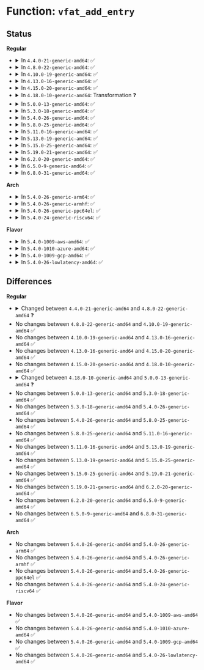 # Function: <code>vfat_add_entry</code>

## Status
<b>Regular</b>
<ul>
<li>
<details>
<summary>In <code>4.4.0-21-generic-amd64</code>: ✅</summary>

```c
int vfat_add_entry(struct inode * dir, struct qstr * qname, int is_dir, int cluster, struct timespec * ts, struct fat_slot_info * sinfo)
```

```json
{
  "name": "vfat_add_entry",
  "collision_type": "Unique Static",
  "inline_type": "No",
  "funcs": [
    {
      "addr": 18446744071581987904,
      "name": "vfat_add_entry",
      "external": false,
      "loc": "fs/fat/namei_vfat.c:655",
      "file": "fs/fat/namei_vfat.c",
      "inline": "seen, unknown",
      "caller_inline": [],
      "caller_func": [
        "fs/fat/namei_vfat.c:vfat_rename",
        "fs/fat/namei_vfat.c:vfat_mkdir",
        "fs/fat/namei_vfat.c:vfat_create"
      ]
    }
  ],
  "symbols": [
    {
      "addr": 18446744071581987904,
      "name": "vfat_add_entry",
      "section": ".text",
      "bind": "STB_LOCAL",
      "size": 4024
    }
  ]
}
```
</details>
</li>
<li>
<details>
<summary>In <code>4.8.0-22-generic-amd64</code>: ✅</summary>

```c
int vfat_add_entry(struct inode * dir, const struct qstr * qname, int is_dir, int cluster, struct timespec * ts, struct fat_slot_info * sinfo)
```

```json
{
  "name": "vfat_add_entry",
  "collision_type": "Unique Static",
  "inline_type": "No",
  "funcs": [
    {
      "addr": 18446744071582200880,
      "name": "vfat_add_entry",
      "external": false,
      "loc": "fs/fat/namei_vfat.c:655",
      "file": "fs/fat/namei_vfat.c",
      "inline": "seen, unknown",
      "caller_inline": [],
      "caller_func": [
        "fs/fat/namei_vfat.c:vfat_rename",
        "fs/fat/namei_vfat.c:vfat_mkdir",
        "fs/fat/namei_vfat.c:vfat_create"
      ]
    }
  ],
  "symbols": [
    {
      "addr": 18446744071582200880,
      "name": "vfat_add_entry",
      "section": ".text",
      "bind": "STB_LOCAL",
      "size": 3840
    }
  ]
}
```
</details>
</li>
<li>
<details>
<summary>In <code>4.10.0-19-generic-amd64</code>: ✅</summary>

```c
int vfat_add_entry(struct inode * dir, const struct qstr * qname, int is_dir, int cluster, struct timespec * ts, struct fat_slot_info * sinfo)
```

```json
{
  "name": "vfat_add_entry",
  "collision_type": "Unique Static",
  "inline_type": "No",
  "funcs": [
    {
      "addr": 18446744071582290368,
      "name": "vfat_add_entry",
      "external": false,
      "loc": "fs/fat/namei_vfat.c:666",
      "file": "fs/fat/namei_vfat.c",
      "inline": "seen, unknown",
      "caller_inline": [],
      "caller_func": [
        "fs/fat/namei_vfat.c:vfat_rename",
        "fs/fat/namei_vfat.c:vfat_mkdir",
        "fs/fat/namei_vfat.c:vfat_create"
      ]
    }
  ],
  "symbols": [
    {
      "addr": 18446744071582290368,
      "name": "vfat_add_entry",
      "section": ".text",
      "bind": "STB_LOCAL",
      "size": 3840
    }
  ]
}
```
</details>
</li>
<li>
<details>
<summary>In <code>4.13.0-16-generic-amd64</code>: ✅</summary>

```c
int vfat_add_entry(struct inode * dir, const struct qstr * qname, int is_dir, int cluster, struct timespec * ts, struct fat_slot_info * sinfo)
```

```json
{
  "name": "vfat_add_entry",
  "collision_type": "Unique Static",
  "inline_type": "No",
  "funcs": [
    {
      "addr": 18446744071582375264,
      "name": "vfat_add_entry",
      "external": false,
      "loc": "fs/fat/namei_vfat.c:666",
      "file": "fs/fat/namei_vfat.c",
      "inline": "seen, unknown",
      "caller_inline": [],
      "caller_func": [
        "fs/fat/namei_vfat.c:vfat_rename",
        "fs/fat/namei_vfat.c:vfat_mkdir",
        "fs/fat/namei_vfat.c:vfat_create"
      ]
    }
  ],
  "symbols": [
    {
      "addr": 18446744071582375264,
      "name": "vfat_add_entry",
      "section": ".text",
      "bind": "STB_LOCAL",
      "size": 3705
    }
  ]
}
```
</details>
</li>
<li>
<details>
<summary>In <code>4.15.0-20-generic-amd64</code>: ✅</summary>

```c
int vfat_add_entry(struct inode * dir, const struct qstr * qname, int is_dir, int cluster, struct timespec * ts, struct fat_slot_info * sinfo)
```

```json
{
  "name": "vfat_add_entry",
  "collision_type": "Unique Static",
  "inline_type": "No",
  "funcs": [
    {
      "addr": 18446744071582526048,
      "name": "vfat_add_entry",
      "external": false,
      "loc": "fs/fat/namei_vfat.c:655",
      "file": "fs/fat/namei_vfat.c",
      "inline": "seen, unknown",
      "caller_inline": [],
      "caller_func": [
        "fs/fat/namei_vfat.c:vfat_rename",
        "fs/fat/namei_vfat.c:vfat_mkdir",
        "fs/fat/namei_vfat.c:vfat_create"
      ]
    }
  ],
  "symbols": [
    {
      "addr": 18446744071582526048,
      "name": "vfat_add_entry",
      "section": ".text",
      "bind": "STB_LOCAL",
      "size": 3639
    }
  ]
}
```
</details>
</li>
<li>
<details>
<summary>In <code>4.18.0-10-generic-amd64</code>: Transformation ❓</summary>

```c
int vfat_add_entry(struct inode * dir, const struct qstr * qname, int is_dir, int cluster, struct timespec * ts, struct fat_slot_info * sinfo)
```

```json
{
  "name": "vfat_add_entry",
  "collision_type": "Unique Static",
  "inline_type": "No",
  "funcs": [
    {
      "addr": 0,
      "name": "vfat_add_entry",
      "external": false,
      "loc": "fs/fat/namei_vfat.c:655",
      "file": "fs/fat/namei_vfat.c",
      "inline": "seen, unknown",
      "caller_inline": [],
      "caller_func": [
        "fs/fat/namei_vfat.c:vfat_rename",
        "fs/fat/namei_vfat.c:vfat_mkdir",
        "fs/fat/namei_vfat.c:vfat_create"
      ]
    }
  ],
  "symbols": [
    {
      "addr": 18446744071582717008,
      "name": "vfat_add_entry",
      "section": ".text",
      "bind": "STB_LOCAL",
      "size": 3758
    },
    {
      "addr": 18446744071582723714,
      "name": "vfat_add_entry.cold.17",
      "section": ".text",
      "bind": "STB_LOCAL",
      "size": 12
    }
  ]
}
```
</details>
</li>
<li>
<details>
<summary>In <code>5.0.0-13-generic-amd64</code>: ✅</summary>

```c
int vfat_add_entry(struct inode * dir, const struct qstr * qname, int is_dir, int cluster, struct timespec64 * ts, struct fat_slot_info * sinfo)
```

```json
{
  "name": "vfat_add_entry",
  "collision_type": "Unique Static",
  "inline_type": "No",
  "funcs": [
    {
      "addr": 18446744071582822976,
      "name": "vfat_add_entry",
      "external": false,
      "loc": "fs/fat/namei_vfat.c:655",
      "file": "fs/fat/namei_vfat.c",
      "inline": "seen, unknown",
      "caller_inline": [],
      "caller_func": [
        "fs/fat/namei_vfat.c:vfat_rename",
        "fs/fat/namei_vfat.c:vfat_mkdir",
        "fs/fat/namei_vfat.c:vfat_create"
      ]
    }
  ],
  "symbols": [
    {
      "addr": 18446744071582822976,
      "name": "vfat_add_entry",
      "section": ".text",
      "bind": "STB_LOCAL",
      "size": 1566
    }
  ]
}
```
</details>
</li>
<li>
<details>
<summary>In <code>5.3.0-18-generic-amd64</code>: ✅</summary>

```c
int vfat_add_entry(struct inode * dir, const struct qstr * qname, int is_dir, int cluster, struct timespec64 * ts, struct fat_slot_info * sinfo)
```

```json
{
  "name": "vfat_add_entry",
  "collision_type": "Unique Static",
  "inline_type": "No",
  "funcs": [
    {
      "addr": 18446744071582999680,
      "name": "vfat_add_entry",
      "external": false,
      "loc": "fs/fat/namei_vfat.c:656",
      "file": "fs/fat/namei_vfat.c",
      "inline": "seen, unknown",
      "caller_inline": [],
      "caller_func": [
        "fs/fat/namei_vfat.c:vfat_rename",
        "fs/fat/namei_vfat.c:vfat_mkdir",
        "fs/fat/namei_vfat.c:vfat_create"
      ]
    }
  ],
  "symbols": [
    {
      "addr": 18446744071582999680,
      "name": "vfat_add_entry",
      "section": ".text",
      "bind": "STB_LOCAL",
      "size": 340
    }
  ]
}
```
</details>
</li>
<li>
<details>
<summary>In <code>5.4.0-26-generic-amd64</code>: ✅</summary>

```c
int vfat_add_entry(struct inode * dir, const struct qstr * qname, int is_dir, int cluster, struct timespec64 * ts, struct fat_slot_info * sinfo)
```

```json
{
  "name": "vfat_add_entry",
  "collision_type": "Unique Static",
  "inline_type": "No",
  "funcs": [
    {
      "addr": 18446744071583105872,
      "name": "vfat_add_entry",
      "external": false,
      "loc": "fs/fat/namei_vfat.c:656",
      "file": "fs/fat/namei_vfat.c",
      "inline": "seen, unknown",
      "caller_inline": [],
      "caller_func": [
        "fs/fat/namei_vfat.c:vfat_rename",
        "fs/fat/namei_vfat.c:vfat_mkdir",
        "fs/fat/namei_vfat.c:vfat_create"
      ]
    }
  ],
  "symbols": [
    {
      "addr": 18446744071583105872,
      "name": "vfat_add_entry",
      "section": ".text",
      "bind": "STB_LOCAL",
      "size": 340
    }
  ]
}
```
</details>
</li>
<li>
<details>
<summary>In <code>5.8.0-25-generic-amd64</code>: ✅</summary>

```c
int vfat_add_entry(struct inode * dir, const struct qstr * qname, int is_dir, int cluster, struct timespec64 * ts, struct fat_slot_info * sinfo)
```

```json
{
  "name": "vfat_add_entry",
  "collision_type": "Unique Static",
  "inline_type": "No",
  "funcs": [
    {
      "addr": 18446744071583425168,
      "name": "vfat_add_entry",
      "external": false,
      "loc": "fs/fat/namei_vfat.c:656",
      "file": "fs/fat/namei_vfat.c",
      "inline": "seen, unknown",
      "caller_inline": [],
      "caller_func": [
        "fs/fat/namei_vfat.c:vfat_rename",
        "fs/fat/namei_vfat.c:vfat_mkdir",
        "fs/fat/namei_vfat.c:vfat_create"
      ]
    }
  ],
  "symbols": [
    {
      "addr": 18446744071583425168,
      "name": "vfat_add_entry",
      "section": ".text",
      "bind": "STB_LOCAL",
      "size": 340
    }
  ]
}
```
</details>
</li>
<li>
<details>
<summary>In <code>5.11.0-16-generic-amd64</code>: ✅</summary>

```c
int vfat_add_entry(struct inode * dir, const struct qstr * qname, int is_dir, int cluster, struct timespec64 * ts, struct fat_slot_info * sinfo)
```

```json
{
  "name": "vfat_add_entry",
  "collision_type": "Unique Static",
  "inline_type": "No",
  "funcs": [
    {
      "addr": 18446744071583539040,
      "name": "vfat_add_entry",
      "external": false,
      "loc": "fs/fat/namei_vfat.c:656",
      "file": "fs/fat/namei_vfat.c",
      "inline": "seen, unknown",
      "caller_inline": [],
      "caller_func": [
        "fs/fat/namei_vfat.c:vfat_rename",
        "fs/fat/namei_vfat.c:vfat_mkdir",
        "fs/fat/namei_vfat.c:vfat_create"
      ]
    }
  ],
  "symbols": [
    {
      "addr": 18446744071583539040,
      "name": "vfat_add_entry",
      "section": ".text",
      "bind": "STB_LOCAL",
      "size": 340
    }
  ]
}
```
</details>
</li>
<li>
<details>
<summary>In <code>5.13.0-19-generic-amd64</code>: ✅</summary>

```c
int vfat_add_entry(struct inode * dir, const struct qstr * qname, int is_dir, int cluster, struct timespec64 * ts, struct fat_slot_info * sinfo)
```

```json
{
  "name": "vfat_add_entry",
  "collision_type": "Unique Static",
  "inline_type": "No",
  "funcs": [
    {
      "addr": 18446744071583562144,
      "name": "vfat_add_entry",
      "external": false,
      "loc": "fs/fat/namei_vfat.c:656",
      "file": "fs/fat/namei_vfat.c",
      "inline": "seen, unknown",
      "caller_inline": [],
      "caller_func": [
        "fs/fat/namei_vfat.c:vfat_rename",
        "fs/fat/namei_vfat.c:vfat_mkdir",
        "fs/fat/namei_vfat.c:vfat_create"
      ]
    }
  ],
  "symbols": [
    {
      "addr": 18446744071583562144,
      "name": "vfat_add_entry",
      "section": ".text",
      "bind": "STB_LOCAL",
      "size": 340
    }
  ]
}
```
</details>
</li>
<li>
<details>
<summary>In <code>5.15.0-25-generic-amd64</code>: ✅</summary>

```c
int vfat_add_entry(struct inode * dir, const struct qstr * qname, int is_dir, int cluster, struct timespec64 * ts, struct fat_slot_info * sinfo)
```

```json
{
  "name": "vfat_add_entry",
  "collision_type": "Unique Static",
  "inline_type": "No",
  "funcs": [
    {
      "addr": 18446744071583920704,
      "name": "vfat_add_entry",
      "external": false,
      "loc": "fs/fat/namei_vfat.c:656",
      "file": "fs/fat/namei_vfat.c",
      "inline": "seen, unknown",
      "caller_inline": [],
      "caller_func": [
        "fs/fat/namei_vfat.c:vfat_rename",
        "fs/fat/namei_vfat.c:vfat_mkdir",
        "fs/fat/namei_vfat.c:vfat_create"
      ]
    }
  ],
  "symbols": [
    {
      "addr": 18446744071583920704,
      "name": "vfat_add_entry",
      "section": ".text",
      "bind": "STB_LOCAL",
      "size": 340
    }
  ]
}
```
</details>
</li>
<li>
<details>
<summary>In <code>5.19.0-21-generic-amd64</code>: ✅</summary>

```c
int vfat_add_entry(struct inode * dir, const struct qstr * qname, int is_dir, int cluster, struct timespec64 * ts, struct fat_slot_info * sinfo)
```

```json
{
  "name": "vfat_add_entry",
  "collision_type": "Unique Static",
  "inline_type": "No",
  "funcs": [
    {
      "addr": 18446744071584499664,
      "name": "vfat_add_entry",
      "external": false,
      "loc": "fs/fat/namei_vfat.c:656",
      "file": "fs/fat/namei_vfat.c",
      "inline": "seen, unknown",
      "caller_inline": [],
      "caller_func": [
        "fs/fat/namei_vfat.c:vfat_rename",
        "fs/fat/namei_vfat.c:vfat_mkdir",
        "fs/fat/namei_vfat.c:vfat_create"
      ]
    }
  ],
  "symbols": [
    {
      "addr": 18446744071584499664,
      "name": "vfat_add_entry",
      "section": ".text",
      "bind": "STB_LOCAL",
      "size": 334
    }
  ]
}
```
</details>
</li>
<li>
<details>
<summary>In <code>6.2.0-20-generic-amd64</code>: ✅</summary>

```c
int vfat_add_entry(struct inode * dir, const struct qstr * qname, int is_dir, int cluster, struct timespec64 * ts, struct fat_slot_info * sinfo)
```

```json
{
  "name": "vfat_add_entry",
  "collision_type": "Unique Static",
  "inline_type": "No",
  "funcs": [
    {
      "addr": 18446744071585166416,
      "name": "vfat_add_entry",
      "external": false,
      "loc": "fs/fat/namei_vfat.c:656",
      "file": "fs/fat/namei_vfat.c",
      "inline": "seen, unknown",
      "caller_inline": [],
      "caller_func": [
        "fs/fat/namei_vfat.c:vfat_rename",
        "fs/fat/namei_vfat.c:vfat_mkdir",
        "fs/fat/namei_vfat.c:vfat_create"
      ]
    }
  ],
  "symbols": [
    {
      "addr": 18446744071585166416,
      "name": "vfat_add_entry",
      "section": ".text",
      "bind": "STB_LOCAL",
      "size": 334
    }
  ]
}
```
</details>
</li>
<li>
<details>
<summary>In <code>6.5.0-9-generic-amd64</code>: ✅</summary>

```c
int vfat_add_entry(struct inode * dir, const struct qstr * qname, int is_dir, int cluster, struct timespec64 * ts, struct fat_slot_info * sinfo)
```

```json
{
  "name": "vfat_add_entry",
  "collision_type": "Unique Static",
  "inline_type": "No",
  "funcs": [
    {
      "addr": 18446744071585395424,
      "name": "vfat_add_entry",
      "external": false,
      "loc": "fs/fat/namei_vfat.c:656",
      "file": "fs/fat/namei_vfat.c",
      "inline": "seen, unknown",
      "caller_inline": [],
      "caller_func": [
        "fs/fat/namei_vfat.c:vfat_rename",
        "fs/fat/namei_vfat.c:vfat_mkdir",
        "fs/fat/namei_vfat.c:vfat_create"
      ]
    }
  ],
  "symbols": [
    {
      "addr": 18446744071585395424,
      "name": "vfat_add_entry",
      "section": ".text",
      "bind": "STB_LOCAL",
      "size": 334
    }
  ]
}
```
</details>
</li>
<li>
<details>
<summary>In <code>6.8.0-31-generic-amd64</code>: ✅</summary>

```c
int vfat_add_entry(struct inode * dir, const struct qstr * qname, int is_dir, int cluster, struct timespec64 * ts, struct fat_slot_info * sinfo)
```

```json
{
  "name": "vfat_add_entry",
  "collision_type": "Unique Static",
  "inline_type": "No",
  "funcs": [
    {
      "addr": 18446744071585630304,
      "name": "vfat_add_entry",
      "external": false,
      "loc": "fs/fat/namei_vfat.c:656",
      "file": "fs/fat/namei_vfat.c",
      "inline": "seen, unknown",
      "caller_inline": [],
      "caller_func": [
        "fs/fat/namei_vfat.c:vfat_rename",
        "fs/fat/namei_vfat.c:vfat_mkdir",
        "fs/fat/namei_vfat.c:vfat_create"
      ]
    }
  ],
  "symbols": [
    {
      "addr": 18446744071585630304,
      "name": "vfat_add_entry",
      "section": ".text",
      "bind": "STB_LOCAL",
      "size": 381
    }
  ]
}
```
</details>
</li>
</ul>
<b>Arch</b>
<ul>
<li>
<details>
<summary>In <code>5.4.0-26-generic-arm64</code>: ✅</summary>

```c
int vfat_add_entry(struct inode * dir, const struct qstr * qname, int is_dir, int cluster, struct timespec64 * ts, struct fat_slot_info * sinfo)
```

```json
{
  "name": "vfat_add_entry",
  "collision_type": "Unique Static",
  "inline_type": "No",
  "funcs": [
    {
      "addr": 18446603336494813600,
      "name": "vfat_add_entry",
      "external": false,
      "loc": "fs/fat/namei_vfat.c:656",
      "file": "fs/fat/namei_vfat.c",
      "inline": "seen, unknown",
      "caller_inline": [],
      "caller_func": [
        "fs/fat/namei_vfat.c:vfat_rename",
        "fs/fat/namei_vfat.c:vfat_mkdir",
        "fs/fat/namei_vfat.c:vfat_create"
      ]
    }
  ],
  "symbols": [
    {
      "addr": 18446603336494813600,
      "name": "vfat_add_entry",
      "section": ".text",
      "bind": "STB_LOCAL",
      "size": 372
    }
  ]
}
```
</details>
</li>
<li>
<details>
<summary>In <code>5.4.0-26-generic-armhf</code>: ✅</summary>

```c
int vfat_add_entry(struct inode * dir, const struct qstr * qname, int is_dir, int cluster, struct timespec64 * ts, struct fat_slot_info * sinfo)
```

```json
{
  "name": "vfat_add_entry",
  "collision_type": "Unique Static",
  "inline_type": "No",
  "funcs": [
    {
      "addr": 3228232524,
      "name": "vfat_add_entry",
      "external": false,
      "loc": "fs/fat/namei_vfat.c:656",
      "file": "fs/fat/namei_vfat.c",
      "inline": "seen, unknown",
      "caller_inline": [],
      "caller_func": [
        "fs/fat/namei_vfat.c:vfat_rename",
        "fs/fat/namei_vfat.c:vfat_mkdir",
        "fs/fat/namei_vfat.c:vfat_create"
      ]
    }
  ],
  "symbols": [
    {
      "addr": 3228232524,
      "name": "vfat_add_entry",
      "section": ".text",
      "bind": "STB_LOCAL",
      "size": 360
    }
  ]
}
```
</details>
</li>
<li>
<details>
<summary>In <code>5.4.0-26-generic-ppc64el</code>: ✅</summary>

```c
int vfat_add_entry(struct inode * dir, const struct qstr * qname, int is_dir, int cluster, struct timespec64 * ts, struct fat_slot_info * sinfo)
```

```json
{
  "name": "vfat_add_entry",
  "collision_type": "Unique Static",
  "inline_type": "No",
  "funcs": [
    {
      "addr": 13835058055288654224,
      "name": "vfat_add_entry",
      "external": false,
      "loc": "fs/fat/namei_vfat.c:656",
      "file": "fs/fat/namei_vfat.c",
      "inline": "seen, unknown",
      "caller_inline": [],
      "caller_func": [
        "fs/fat/namei_vfat.c:vfat_rename",
        "fs/fat/namei_vfat.c:vfat_mkdir",
        "fs/fat/namei_vfat.c:vfat_create"
      ]
    }
  ],
  "symbols": [
    {
      "addr": 13835058055288654224,
      "name": "vfat_add_entry",
      "section": ".text",
      "bind": "STB_LOCAL",
      "size": 468
    }
  ]
}
```
</details>
</li>
<li>
<details>
<summary>In <code>5.4.0-24-generic-riscv64</code>: ✅</summary>

```c
int vfat_add_entry(struct inode * dir, const struct qstr * qname, int is_dir, int cluster, struct timespec64 * ts, struct fat_slot_info * sinfo)
```

```json
{
  "name": "vfat_add_entry",
  "collision_type": "Unique Static",
  "inline_type": "No",
  "funcs": [
    {
      "addr": 18446743936274141226,
      "name": "vfat_add_entry",
      "external": false,
      "loc": "fs/fat/namei_vfat.c:656",
      "file": "fs/fat/namei_vfat.c",
      "inline": "seen, unknown",
      "caller_inline": [],
      "caller_func": [
        "fs/fat/namei_vfat.c:vfat_rename",
        "fs/fat/namei_vfat.c:vfat_mkdir",
        "fs/fat/namei_vfat.c:vfat_create"
      ]
    }
  ],
  "symbols": [
    {
      "addr": 18446743936274141226,
      "name": "vfat_add_entry",
      "section": ".text",
      "bind": "STB_LOCAL",
      "size": 288
    }
  ]
}
```
</details>
</li>
</ul>
<b>Flavor</b>
<ul>
<li>
<details>
<summary>In <code>5.4.0-1009-aws-amd64</code>: ✅</summary>

```c
int vfat_add_entry(struct inode * dir, const struct qstr * qname, int is_dir, int cluster, struct timespec64 * ts, struct fat_slot_info * sinfo)
```

```json
{
  "name": "vfat_add_entry",
  "collision_type": "Unique Static",
  "inline_type": "No",
  "funcs": [
    {
      "addr": 18446744071583074608,
      "name": "vfat_add_entry",
      "external": false,
      "loc": "fs/fat/namei_vfat.c:656",
      "file": "fs/fat/namei_vfat.c",
      "inline": "seen, unknown",
      "caller_inline": [],
      "caller_func": [
        "fs/fat/namei_vfat.c:vfat_rename",
        "fs/fat/namei_vfat.c:vfat_mkdir",
        "fs/fat/namei_vfat.c:vfat_create"
      ]
    }
  ],
  "symbols": [
    {
      "addr": 18446744071583074608,
      "name": "vfat_add_entry",
      "section": ".text",
      "bind": "STB_LOCAL",
      "size": 340
    }
  ]
}
```
</details>
</li>
<li>
<details>
<summary>In <code>5.4.0-1010-azure-amd64</code>: ✅</summary>

```c
int vfat_add_entry(struct inode * dir, const struct qstr * qname, int is_dir, int cluster, struct timespec64 * ts, struct fat_slot_info * sinfo)
```

```json
{
  "name": "vfat_add_entry",
  "collision_type": "Unique Static",
  "inline_type": "No",
  "funcs": [
    {
      "addr": 18446744071583011760,
      "name": "vfat_add_entry",
      "external": false,
      "loc": "fs/fat/namei_vfat.c:656",
      "file": "fs/fat/namei_vfat.c",
      "inline": "seen, unknown",
      "caller_inline": [],
      "caller_func": [
        "fs/fat/namei_vfat.c:vfat_rename",
        "fs/fat/namei_vfat.c:vfat_mkdir",
        "fs/fat/namei_vfat.c:vfat_create"
      ]
    }
  ],
  "symbols": [
    {
      "addr": 18446744071583011760,
      "name": "vfat_add_entry",
      "section": ".text",
      "bind": "STB_LOCAL",
      "size": 340
    }
  ]
}
```
</details>
</li>
<li>
<details>
<summary>In <code>5.4.0-1009-gcp-amd64</code>: ✅</summary>

```c
int vfat_add_entry(struct inode * dir, const struct qstr * qname, int is_dir, int cluster, struct timespec64 * ts, struct fat_slot_info * sinfo)
```

```json
{
  "name": "vfat_add_entry",
  "collision_type": "Unique Static",
  "inline_type": "No",
  "funcs": [
    {
      "addr": 18446744071583063216,
      "name": "vfat_add_entry",
      "external": false,
      "loc": "fs/fat/namei_vfat.c:656",
      "file": "fs/fat/namei_vfat.c",
      "inline": "seen, unknown",
      "caller_inline": [],
      "caller_func": [
        "fs/fat/namei_vfat.c:vfat_rename",
        "fs/fat/namei_vfat.c:vfat_mkdir",
        "fs/fat/namei_vfat.c:vfat_create"
      ]
    }
  ],
  "symbols": [
    {
      "addr": 18446744071583063216,
      "name": "vfat_add_entry",
      "section": ".text",
      "bind": "STB_LOCAL",
      "size": 340
    }
  ]
}
```
</details>
</li>
<li>
<details>
<summary>In <code>5.4.0-26-lowlatency-amd64</code>: ✅</summary>

```c
int vfat_add_entry(struct inode * dir, const struct qstr * qname, int is_dir, int cluster, struct timespec64 * ts, struct fat_slot_info * sinfo)
```

```json
{
  "name": "vfat_add_entry",
  "collision_type": "Unique Static",
  "inline_type": "No",
  "funcs": [
    {
      "addr": 18446744071583152496,
      "name": "vfat_add_entry",
      "external": false,
      "loc": "fs/fat/namei_vfat.c:656",
      "file": "fs/fat/namei_vfat.c",
      "inline": "seen, unknown",
      "caller_inline": [],
      "caller_func": [
        "fs/fat/namei_vfat.c:vfat_rename",
        "fs/fat/namei_vfat.c:vfat_mkdir",
        "fs/fat/namei_vfat.c:vfat_create"
      ]
    }
  ],
  "symbols": [
    {
      "addr": 18446744071583152496,
      "name": "vfat_add_entry",
      "section": ".text",
      "bind": "STB_LOCAL",
      "size": 340
    }
  ]
}
```
</details>
</li>
</ul>

## Differences
<b>Regular</b>
<ul>
<li>
<details>
<summary>Changed between <code>4.4.0-21-generic-amd64</code> and <code>4.8.0-22-generic-amd64</code> ❓</summary>
<ul>
<li>
<b>Param type changed. </b>
<code>struct qstr * qname</code> ➡️ <code>const struct qstr * qname</code>
</li>
</ul>
</details>
</li>
<li>
No changes between <code>4.8.0-22-generic-amd64</code> and <code>4.10.0-19-generic-amd64</code> ✅
</li>
<li>
No changes between <code>4.10.0-19-generic-amd64</code> and <code>4.13.0-16-generic-amd64</code> ✅
</li>
<li>
No changes between <code>4.13.0-16-generic-amd64</code> and <code>4.15.0-20-generic-amd64</code> ✅
</li>
<li>
No changes between <code>4.15.0-20-generic-amd64</code> and <code>4.18.0-10-generic-amd64</code> ✅
</li>
<li>
<details>
<summary>Changed between <code>4.18.0-10-generic-amd64</code> and <code>5.0.0-13-generic-amd64</code> ❓</summary>
<ul>
<li>
<b>Param type changed. </b>
<code>struct timespec * ts</code> ➡️ <code>struct timespec64 * ts</code>
</li>
</ul>
</details>
</li>
<li>
No changes between <code>5.0.0-13-generic-amd64</code> and <code>5.3.0-18-generic-amd64</code> ✅
</li>
<li>
No changes between <code>5.3.0-18-generic-amd64</code> and <code>5.4.0-26-generic-amd64</code> ✅
</li>
<li>
No changes between <code>5.4.0-26-generic-amd64</code> and <code>5.8.0-25-generic-amd64</code> ✅
</li>
<li>
No changes between <code>5.8.0-25-generic-amd64</code> and <code>5.11.0-16-generic-amd64</code> ✅
</li>
<li>
No changes between <code>5.11.0-16-generic-amd64</code> and <code>5.13.0-19-generic-amd64</code> ✅
</li>
<li>
No changes between <code>5.13.0-19-generic-amd64</code> and <code>5.15.0-25-generic-amd64</code> ✅
</li>
<li>
No changes between <code>5.15.0-25-generic-amd64</code> and <code>5.19.0-21-generic-amd64</code> ✅
</li>
<li>
No changes between <code>5.19.0-21-generic-amd64</code> and <code>6.2.0-20-generic-amd64</code> ✅
</li>
<li>
No changes between <code>6.2.0-20-generic-amd64</code> and <code>6.5.0-9-generic-amd64</code> ✅
</li>
<li>
No changes between <code>6.5.0-9-generic-amd64</code> and <code>6.8.0-31-generic-amd64</code> ✅
</li>
</ul>
<b>Arch</b>
<ul>
<li>
No changes between <code>5.4.0-26-generic-amd64</code> and <code>5.4.0-26-generic-arm64</code> ✅
</li>
<li>
No changes between <code>5.4.0-26-generic-amd64</code> and <code>5.4.0-26-generic-armhf</code> ✅
</li>
<li>
No changes between <code>5.4.0-26-generic-amd64</code> and <code>5.4.0-26-generic-ppc64el</code> ✅
</li>
<li>
No changes between <code>5.4.0-26-generic-amd64</code> and <code>5.4.0-24-generic-riscv64</code> ✅
</li>
</ul>
<b>Flavor</b>
<ul>
<li>
No changes between <code>5.4.0-26-generic-amd64</code> and <code>5.4.0-1009-aws-amd64</code> ✅
</li>
<li>
No changes between <code>5.4.0-26-generic-amd64</code> and <code>5.4.0-1010-azure-amd64</code> ✅
</li>
<li>
No changes between <code>5.4.0-26-generic-amd64</code> and <code>5.4.0-1009-gcp-amd64</code> ✅
</li>
<li>
No changes between <code>5.4.0-26-generic-amd64</code> and <code>5.4.0-26-lowlatency-amd64</code> ✅
</li>
</ul>

